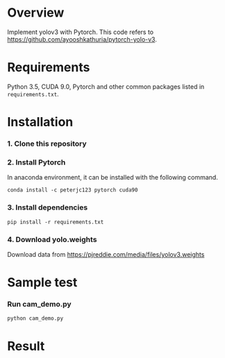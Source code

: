 # Overview

Implement yolov3 with Pytorch. This code refers to https://github.com/ayooshkathuria/pytorch-yolo-v3.

# Requirements

Python 3.5, CUDA 9.0, Pytorch and other common packages listed in `requirements.txt`.

# Installation
### 1. Clone this repository

### 2. Install Pytorch
In anaconda environment, it can be installed with the following command.

```conda install -c peterjc123 pytorch cuda90```

### 3. Install dependencies
```pip install -r requirements.txt```

### 4. Download yolo.weights
Download data from https://pjreddie.com/media/files/yolov3.weights

# Sample test
### Run cam_demo.py
```python cam_demo.py```

# Result
